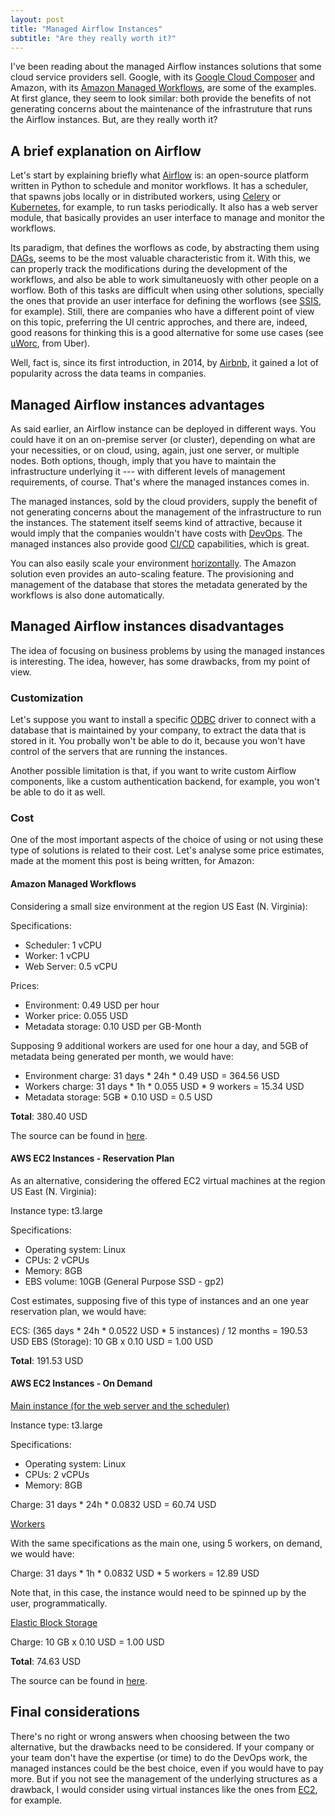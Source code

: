 ```yaml
---
layout: post
title: "Managed Airflow Instances"
subtitle: "Are they really worth it?"
---
```


I've been reading about the managed Airflow instances solutions that some cloud service providers sell. Google, with its [Google Cloud Composer](https://cloud.google.com/composer/docs/concepts/overview) and Amazon, with its [Amazon Managed Workflows](https://aws.amazon.com/managed-workflows-for-apache-airflow/), are some of the examples. At first glance, they seem to look similar: both provide the benefits of not generating concerns about the maintenance of the infrastruture that runs the Airflow instances. But, are they really worth it?


## A brief explanation on Airflow

Let's start by explaining briefly what [Airflow](https://airflow.apache.org/) is: an open-source platform written in Python to schedule and monitor workflows. It has a scheduler, that spawns jobs locally or in distributed workers, using [Celery](https://docs.celeryproject.org/en/stable/) or [Kubernetes](https://kubernetes.io/), for example, to run tasks periodically. It also has a web server module, that basically provides an user interface to manage and monitor the workflows.

Its paradigm, that defines the worflows as code, by abstracting them using [DAGs](https://en.wikipedia.org/wiki/Directed_acyclic_graph), seems to be the most valuable characteristic from it. With this, we can properly track the modifications during the development of the workflows, and also be able to work simultaneuosly with other people on a worflow. Both of this tasks are difficult when using other solutions, specially the ones that provide an user interface for defining the worflows (see [SSIS](https://docs.microsoft.com/en-us/sql/integration-services/sql-server-integration-services), for example). Still, there are companies who have a different point of view on this topic, preferring the UI centric approches, and there are, indeed, good reasons for thinking this is a good alternative for some use cases (see [uWorc](https://eng.uber.com/no-code-workflow-orchestrator/), from Uber).

Well, fact is, since its first introduction, in 2014, by [Airbnb](https://airbnb.io/), it gained a lot of popularity across the data teams in companies.


## Managed Airflow instances advantages

As said earlier, an Airflow instance can be deployed in different ways. You could have it on an on-premise server (or cluster), depending on what are your necessities, or on cloud, using, again, just one server, or multiple nodes. Both options, though, imply that you have to maintain the infrastructure underlying it --- with different levels of management requirements, of course. That's where the managed instances comes in.

The managed instances, sold by the cloud providers, supply the benefit of not generating concerns about the management of the infrastructure to run the instances. The statement itself seems kind of attractive, because it would imply that the companies wouldn't have costs with [DevOps](https://en.wikipedia.org/wiki/DevOps). The managed instances also provide good [CI/CD](https://en.wikipedia.org/wiki/CI/CD) capabilities, which is great.

You can also easily scale your environment [horizontally](https://en.wikipedia.org/wiki/Scalability#Horizontal_(scale_out)_and_vertical_scaling_(scale_up)). The Amazon solution even provides an auto-scaling feature. The provisioning and management of the database that stores the metadata generated by the workflows is also done automatically.

## Managed Airflow instances disadvantages

The idea of focusing on business problems by using the managed instances is interesting. The idea, however, has some drawbacks, from my point of view. 

### Customization

Let's suppose you want to install a specific [ODBC](https://en.wikipedia.org/wiki/Open_Database_Connectivity) driver to connect with a database that is maintained by your company, to extract the data that is stored in it. You probally won't be able to do it, because you won't have control of the servers that are running the instances. 

Another possible limitation is that, if you want to write custom Airflow components, like a custom authentication backend, for example, you won't be able to do it as well.

### Cost

One of the most important aspects of the choice of using or not using these type of solutions is related to their cost. Let's analyse some price estimates, made at the moment this post is being written, for Amazon:

#### Amazon Managed Workflows

Considering a small size environment at the region US East (N. Virginia):

Specifications: 

- Scheduler: 1 vCPU
- Worker: 1 vCPU
- Web Server: 0.5 vCPU

Prices:

- Environment: 0.49 USD per hour
- Worker price: 0.055 USD
- Metadata storage: 0.10 USD per GB-Month

Supposing 9 additional workers are used for one hour a day, and 5GB of metadata being generated per month, we would have:

- Environment charge: 31 days * 24h * 0.49 USD = 364.56 USD
- Workers charge: 31 days * 1h * 0.055 USD * 9 workers = 15.34 USD
- Metadata storage: 5GB * 0.10 USD = 0.5 USD

**Total**: 380.40 USD


The source can be found in [here](https://aws.amazon.com/managed-workflows-for-apache-airflow/pricing/
). 
#### AWS EC2 Instances - Reservation Plan

As an alternative, considering the offered EC2 virtual machines at the region US East (N. Virginia):

Instance type: t3.large

Specifications:

- Operating system: Linux
- CPUs: 2 vCPUs
- Memory: 8GB
- EBS volume: 10GB (General Purpose SSD - gp2)


Cost estimates, supposing five of this type of instances and an one year reservation plan, we would have: 

ECS: (365 days * 24h * 0.0522 USD * 5 instances) / 12 months = 190.53 USD
EBS (Storage): 10 GB x 0.10 USD = 1.00 USD

**Total**: 191.53 USD


#### AWS EC2 Instances - On Demand

<u> Main instance (for the web server and the scheduler) </u>

Instance type: t3.large

Specifications:

- Operating system: Linux
- CPUs: 2 vCPUs
- Memory: 8GB

Charge: 31 days * 24h * 0.0832 USD = 60.74 USD

<u> Workers </u>

With the same specifications as the main one, using 5 workers, on demand, we would have:

Charge: 31 days * 1h * 0.0832 USD * 5 workers = 12.89 USD

Note that, in this case, the instance would need to be spinned up by the user, programmatically.

<u> Elastic Block Storage </u>

Charge: 10 GB x 0.10 USD = 1.00 USD


**Total**: 74.63 USD


The source can be found in [here](https://calculator.aws/#/createCalculator/EC2). 


## Final considerations

There's no right or wrong answers when choosing between the two alternative, but the drawbacks need to be considered. If your company or your team don't have the expertise (or time) to do the DevOps work, the managed instances could be the best choice, even if you would have to pay more. But if you not see the management of the underlying structures as a drawback, I would consider using virtual instances like the ones from [EC2](https://en.wikipedia.org/wiki/Amazon_Elastic_Compute_Cloud), for example.

